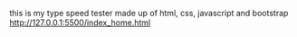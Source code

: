 this is my type speed tester made up of html, css, javascript and bootstrap http://127.0.0.1:5500/index_home.html
